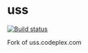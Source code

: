 uss
===

[![Build status](https://ci.appveyor.com/api/projects/status/8k2hluflmlmmxo87)](https://ci.appveyor.com/project/npenin/uss)

Fork of uss.codeplex.com
